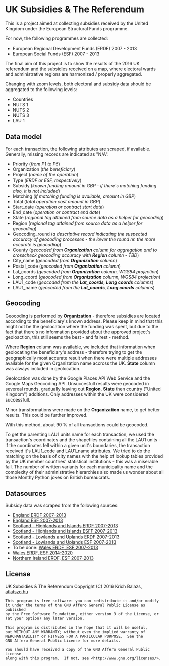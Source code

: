 # UK Subsidies & The Referendum

This is a project aimed at collecting subsidies received by the United Kingdom under the European Structural Funds programme.

For now, the following programmes are collected:

* European Regional Development Funds (ERDF) 2007 - 2013
* European Social Funds (ESF) 2007 - 2013

The final aim of this project is to show the results of the 2016 UK referendum and the subsidies received on a map, where electoral wards and administrative regions are harmonized / properly aggregated.

Changing with zoom levels, both electoral and subsidy data should be aggregated to the following levels:

* Countries
* NUTS 1
* NUTS 2
* NUTS 3
* LAU 1

## Data model

For each transaction, the following attributes are scraped, if available. Generally, missing records are indicated as "N/A".

* Priority (<i>from P1 to P5</i>)
* Organization (<i>the beneficiary</i>)
* Project (<i>name of the operation</i>)
* Type (<i>ERDF or ESF, respectively</i>)
* Subsidy (<i>known funding amount in GBP - if there's matching funding also, it is not included</i>)
* Matching (<i>if matching funding is available, amount in GBP</i>)
* Total (<i>total operation cost amount in GBP</i>)
* Start_date (<i>operation or contract start date</i>)
* End_date (<i>operation or contract end date</i>)
* State (<i>regional tag attained from source data as a helper for geocoding</i>)
* Region (<i>regional tag attained from source data as a helper for geocoding</i>)
* Geocoding_round (<i>a descriptive record indicating the suspected accuracy of geocoding processes - the lower the round nr. the more accurate is geocoding</i>)
* County (<i>geocoded from <b>Organization</b> column for aggregation and to crosscheck geocoding accuracy with <b>Region</b> column - TBD</i>)
* City_name (<i>geocoded from <b>Organization</b> column</i>)
* Postal_code (<i>geocoded from <b>Organization</b> column</i>)
* Lat_coords (<i>geocoded from <b>Organization</b> column, WGS84 projection</i>)
* Long_coord (<i>geocoded from <b>Organization</b> column, WGS84 projection</i>)
* LAU1_code (<i>geocoded from the <b>Lat_coords</b>, <b>Long coords</b> columns</i>)
* LAU1_name (<i>geocoded from the <b>Lat_coords</b>, <b>Long coords</b> columns</i>)

## Geocoding

Geocoding is performed by <b>Organization</b> - therefore subsidies are located according to the beneficiary's known address. Please keep in mind that this might not be the geolocation where the funding was spent, but due to the fact that there's no information provided about the approved project's geoloaction, this still seems the best - and fairest - method.

Where <b>Region</b> column was available, we included that information when geolocating the beneficiary's address - therefore trying to get the geographically most accurate result when there were multiple addresses available for the given Organization name accross the UK. <b>State</b> column was always included in geolocation.

Geolocation was done by the Google Places API Web Service and the Google Maps Geocoding API. Unsuccesfull results were geocoded in severeal rounds, gradually leaving out <b>Region</b>, <b>State</b> then country ("United Kingdom") additions. Only addresses within the UK were considered successfull.

Minor transformations were made on the <b>Organization</b> name, to get better results. This could be further improved.

With this method, about 90 % of all transactions could be geocoded.

To get the parenting LAU1 units name for each transaction, we used the transaction's coordinates and the shapefiles containing all the LAU1 units - if the coordinates fell within a given unit's boundaries, the transaction received it's LAU1_code and LAU1_name attributes. We tried to do the matching on the basis of city names with the help of lookup tables provided by the UK member countries' statistical institutions - this was a miserable fail. The number of written variants for each municipality name and the complexity of their administrative hierarchies also made us wonder about all those Monthy Python jokes on British bureaucrats.

## Datasources

Subsidy data was scraped from the following sources:

* [England ERDF 2007-2013](https://www.gov.uk/guidance/erdf-programmes-progress-and-achievements)
* [England ESF 2007-2013](https://www.gov.uk/government/collections/esf-funding-allocations-2007-to-2013)
* [Scotland - Highlands and Islands ERDF 2007-2013](http://www.gov.scot/Topics/Business-Industry/support/17404/StructuralFunds2007-201/17404/HIERDFJuly2013)
* [Scotland - Highlands and Islands ESFF 2007-2013](http://www.gov.scot/Topics/Business-Industry/support/17404/StructuralFunds2007-201/17404/HIESFJuly2013)
* [Scotland - Lowlands and Uplands ERDF 2007-2013](http://www.gov.scot/Topics/Business-Industry/support/17404/StructuralFunds2007-201/17405/LUPSERDFPojectsJul2013)
* [Scotland - Lowlands and Uplands ESF 2007-2013](http://www.gov.scot/Topics/Business-Industry/support/17404/StructuralFunds2007-201/17405/LUPSESFProjectsJul13)
* To be done: [Wales ERDF, ESF 2007-2013](http://gov.wales/funding/eu-funds/previous/searchprojects/?lang=en)
* [Wales ERDF, ESF 2014-2020](http://gov.wales/funding/eu-funds/previous/searchprojects/?lang=en)
* [Northern Ireland ERDF, ESF 2007-2013](http://successes.eugrants.org/default.aspx)

## License

UK Subsidies & The Referendum
Copyright (C) 2016 Krich Balazs, [atlatszo.hu](https://atlatszo.hu)

    This program is free software: you can redistribute it and/or modify
    it under the terms of the GNU Affero General Public License as published
    by the Free Software Foundation, either version 3 of the License, or
    (at your option) any later version.

    This program is distributed in the hope that it will be useful,
    but WITHOUT ANY WARRANTY; without even the implied warranty of
    MERCHANTABILITY or FITNESS FOR A PARTICULAR PURPOSE.  See the
    GNU Affero General Public License for more details.

    You should have received a copy of the GNU Affero General Public License
    along with this program.  If not, see <http://www.gnu.org/licenses/>.

